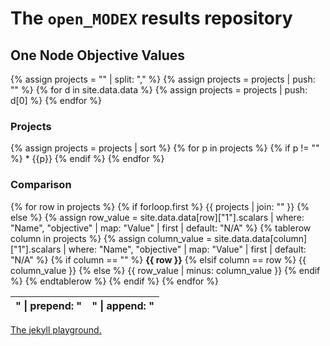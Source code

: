 ---
---

# The `open_MODEX` results repository

## One Node Objective Values

{% assign projects = "" | split: "," %}
{% assign projects = projects | push: "" %}
{% for d in site.data.data %}
  {% assign projects = projects | push: d[0] %}
{% endfor %}

### Projects

{% assign projects = projects | sort %}
{% for p in projects  %}
  {% if p != "" %} * {{p}} {% endif %}
{% endfor %}

### Comparison

<table>
{% for row in projects %}
  {% if forloop.first %}
    <thead><tr>
      {{ projects | join: "</th><th>" | prepend: "<th>" | append: "</th>" }}
    </tr></thead>
  {% else %}
    {% assign row_value = site.data.data[row]["1"].scalars
    | where: "Name", "objective"
    | map: "Value"
    | first
    | default: "N/A"
    %}
    {% tablerow column in projects %}
      {% assign column_value = site.data.data[column]["1"].scalars
      | where: "Name", "objective"
      | map: "Value"
      | first
      | default: "N/A"
      %}
      {% if column == "" %}
        <strong>{{ row }}</strong>
      {% elsif column == row %}
        {{ column_value }}
      {% else %}
        {{ row_value | minus: column_value }}
      {% endif %}
    {% endtablerow %}
  {% endif %}
{% endfor %}
</table>

[The jekyll playground.](playground.html)

